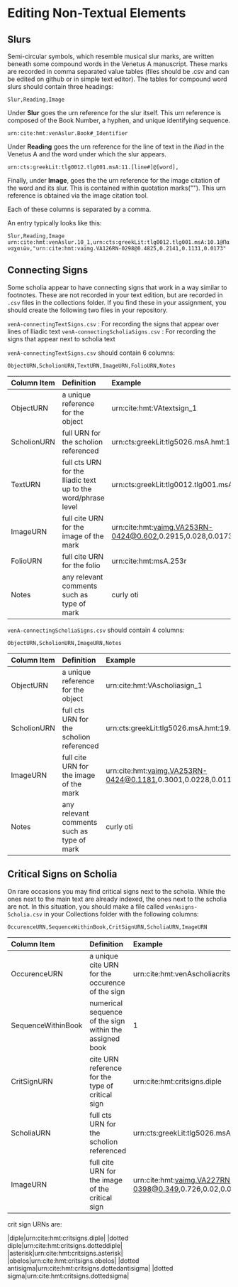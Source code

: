 # Editing Non-Textual Elements #

## Slurs ##

Semi-circular symbols, which resemble musical slur marks, are written beneath some compound words in the Venetus A manuscript. These marks are recorded in comma separated value tables (files should be .csv and can be edited on github or in simple text editor). The tables for compound word slurs should contain three headings: 

`Slur,Reading,Image` 

Under **Slur** goes the urn reference for the slur itself. This urn reference is composed of the Book Number, a hyphen, and unique identifying sequence.


`urn:cite:hmt:venAslur.Book#_Identifier`

Under **Reading** goes the urn reference for the line of text in the *Iliad* in the Venetus A and the word under which the slur appears.


`urn:cts:greekLit:tlg0012.tlg001.msA:11.[line#]@[word],`

Finally, under **Image**, goes the the urn reference for the image citation of the word and its slur. This is contained within quotation marks(""). This urn reference is obtained via the image citation tool.

Each of these columns is separated by a comma.

An entry typically looks like this:

`Slur,Reading,Image`
`urn:cite:hmt:venAslur.10_1,urn:cts:greekLit:tlg0012.tlg001.msA:10.1@Παναχαιῶν,"urn:cite:hmt:vaimg.VA126RN-0298@0.4825,0.2141,0.1131,0.0173"`

## Connecting Signs ##

Some scholia appear to have connecting signs that work in a way similar to footnotes. These are not recorded in your text edition, but are recorded in `.csv` files in the collections folder. If you find these in your assignment, you should create the following two files in your repository.

`venA-connectingTextSigns.csv` : For recording the signs that appear over lines of Iliadic text
`venA-connectingScholiaSigns.csv` : For recording the signs that appear next to scholia text

`venA-connectingTextSigns.csv` should contain 6 columns:

`ObjectURN,ScholionURN,TextURN,ImageURN,FolioURN,Notes`

|Column Item|Definition|Example|
|:---|:---|:---|
|ObjectURN|a unique reference for the object|urn:cite:hmt:VAtextsign_1|
|ScholionURN|full URN for the scholion referenced|urn:cts:greekLit:tlg5026.msA.hmt:19.2015office9_2|
|TextURN|full cts URN for the Iliadic text up to the word/phrase level|urn:cts:greekLit:tlg0012.tlg001.msA:19.80@ἐόντα|
|ImageURN|full cite URN for the image of the mark|urn:cite:hmt:vaimg.VA253RN-0424@0.602,0.2915,0.028,0.0173|
|FolioURN|full cite URN for the folio|urn:cite:hmt:msA.253r|
|Notes|any relevant comments such as type of mark|curly oti|

`venA-connectingScholiaSigns.csv` should contain 4 columns:

`ObjectURN,ScholionURN,ImageURN,Notes`

|Column Item|Definition|Example|
|:---|:---|:---|
|ObjectURN|a unique reference for the object|urn:cite:hmt:VAscholiasign_1|
|ScholionURN|full cts URN for the scholion referenced|urn:cts:greekLit:tlg5026.msA.hmt:19.2015office9_2|
|ImageURN|full cite URN for the image of the mark|urn:cite:hmt:vaimg.VA253RN-0424@0.1181,0.3001,0.0228,0.0114|
|Notes|any relevant comments such as type of mark|curly oti|

## Critical Signs on Scholia ##

On rare occasions you may find critical signs next to the scholia. While the ones next to the main text are already indexed, the ones next to the scholia are not. In this situation, you should make a file called `venAsigns-Scholia.csv` in your Collections folder with the following columns:

`OccurenceURN,SequenceWithinBook,CritSignURN,ScholiaURN,ImageURN`

|Column Item|Definition|Example|
|:---|:---|:---|
|OccurenceURN|a unique cite URN for the occurence of the sign|urn:cite:hmt:venAscholiacritsign.1|
|SequenceWithinBook|numerical sequence of the sign within the assigned book|1|
|CritSignURN|cite URN reference for the type of critical sign|urn:cite:hmt:critsigns.diple|
|ScholiaURN|full cts URN for the scholion referenced|urn:cts:greekLit:tlg5026.msA.hmt:17.76|
|ImageURN|full cite URN for the image of the critical sign|urn:cite:hmt:vaimg.VA227RN-0398@0.349,0.726,0.02,0.015|

crit sign URNs are:

|diple|urn:cite:hmt:critsigns.diple|
|dotted diple|urn:cite:hmt:critsigns.dotteddiple|
|asterisk|urn:cite:hmt:critsigns.asterisk|
|obelos|urn:cite:hmt:critsigns.obelos|
|dotted antisigma|urn:cite:hmt:critsigns.dottedantisigma|
|dotted sigma|urn:cite:hmt:critsigns.dottedsigma|
